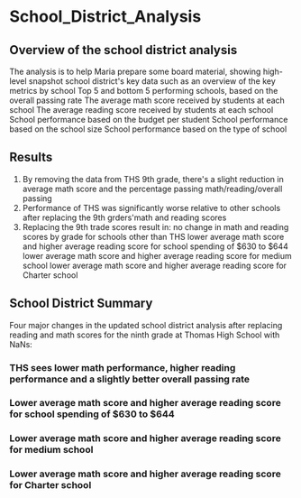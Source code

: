 # School_District_Analysis

## Overview of the school district analysis
The analysis is to help Maria prepare some board material, showing high-level snapshot school district's key data such as 
an overview of the key metrics by school 
Top 5 and bottom 5 performing schools, based on the overall passing rate
The average math score received by students at each school
The average reading score received by students at each school
School performance based on the budget per student
School performance based on the school size 
School performance based on the type of school

## Results 

1. By removing the data from THS 9th grade, there's a slight reduction in average math score and the percentage passing math/reading/overall passing 
2. Performance of THS was significantly worse relative to other schools after replacing the 9th grders'math and reading scores 
3. Replacing the 9th trade scores result in: 
  no change in math and reading scores by grade for schools other than THS
  lower average math score and higher average reading score for school spending of $630 to $644
  lower average math score and higher average reading score for medium school 
  lower average math score and higher average reading score for Charter school

## School District Summary 

Four major changes in the updated school district analysis after replacing reading and math scores for the ninth grade at Thomas High School with NaNs:
### THS sees lower math performance, higher reading performance and a slightly better overall passing rate
### Lower average math score and higher average reading score for school spending of $630 to $644
### Lower average math score and higher average reading score for medium school 
### Lower average math score and higher average reading score for Charter school


